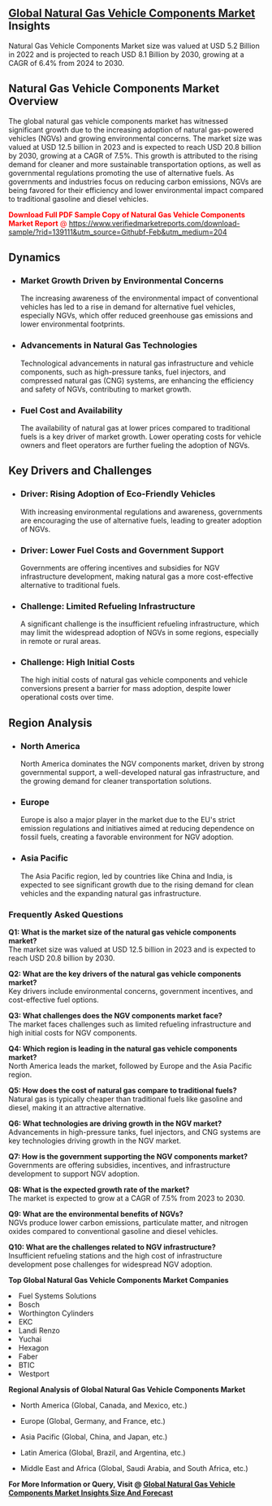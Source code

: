 <h2><a href="https://www.verifiedmarketreports.com/download-sample/?rid=139111&amp;utm_source=Githubf&amp;utm_medium=204" target="_blank">Global Natural Gas Vehicle Components Market</a> Insights</h2><p>Natural Gas Vehicle Components Market size was valued at USD 5.2 Billion in 2022 and is projected to reach USD 8.1 Billion by 2030, growing at a CAGR of 6.4% from 2024 to 2030.</p><p> <h2>Natural Gas Vehicle Components Market Overview</h2> <p>The global natural gas vehicle components market has witnessed significant growth due to the increasing adoption of natural gas-powered vehicles (NGVs) and growing environmental concerns. The market size was valued at USD 12.5 billion in 2023 and is expected to reach USD 20.8 billion by 2030, growing at a CAGR of 7.5%. This growth is attributed to the rising demand for cleaner and more sustainable transportation options, as well as governmental regulations promoting the use of alternative fuels. As governments and industries focus on reducing carbon emissions, NGVs are being favored for their efficiency and lower environmental impact compared to traditional gasoline and diesel vehicles.</p> <p><p><span class=""><span style="color: #ff0000;"><strong>Download Full PDF Sample Copy of Natural Gas Vehicle Components Market Report</strong> @ </span><a href="https://www.verifiedmarketreports.com/download-sample/?rid=139111&amp;utm_source=Githubf-Feb&amp;utm_medium=204" target="_blank">https://www.verifiedmarketreports.com/download-sample/?rid=139111&amp;utm_source=Githubf-Feb&amp;utm_medium=204</a></span></p></p> <h2>Dynamics</h2> <ul> <li><h3>Market Growth Driven by Environmental Concerns</h3> The increasing awareness of the environmental impact of conventional vehicles has led to a rise in demand for alternative fuel vehicles, especially NGVs, which offer reduced greenhouse gas emissions and lower environmental footprints.</li> <li><h3>Advancements in Natural Gas Technologies</h3> Technological advancements in natural gas infrastructure and vehicle components, such as high-pressure tanks, fuel injectors, and compressed natural gas (CNG) systems, are enhancing the efficiency and safety of NGVs, contributing to market growth.</li> <li><h3>Fuel Cost and Availability</h3> The availability of natural gas at lower prices compared to traditional fuels is a key driver of market growth. Lower operating costs for vehicle owners and fleet operators are further fueling the adoption of NGVs.</li> </ul> <h2>Key Drivers and Challenges</h2> <ul> <li><h3>Driver: Rising Adoption of Eco-Friendly Vehicles</h3> With increasing environmental regulations and awareness, governments are encouraging the use of alternative fuels, leading to greater adoption of NGVs.</li> <li><h3>Driver: Lower Fuel Costs and Government Support</h3> Governments are offering incentives and subsidies for NGV infrastructure development, making natural gas a more cost-effective alternative to traditional fuels.</li> <li><h3>Challenge: Limited Refueling Infrastructure</h3> A significant challenge is the insufficient refueling infrastructure, which may limit the widespread adoption of NGVs in some regions, especially in remote or rural areas.</li> <li><h3>Challenge: High Initial Costs</h3> The high initial costs of natural gas vehicle components and vehicle conversions present a barrier for mass adoption, despite lower operational costs over time.</li> </ul> <h2>Region Analysis</h2> <ul> <li><h3>North America</h3> North America dominates the NGV components market, driven by strong governmental support, a well-developed natural gas infrastructure, and the growing demand for cleaner transportation solutions.</li> <li><h3>Europe</h3> Europe is also a major player in the market due to the EU's strict emission regulations and initiatives aimed at reducing dependence on fossil fuels, creating a favorable environment for NGV adoption.</li> <li><h3>Asia Pacific</h3> The Asia Pacific region, led by countries like China and India, is expected to see significant growth due to the rising demand for clean vehicles and the expanding natural gas infrastructure.</li> </ul> <h3>Frequently Asked Questions</h3> <p><strong>Q1: What is the market size of the natural gas vehicle components market?</strong><br> The market size was valued at USD 12.5 billion in 2023 and is expected to reach USD 20.8 billion by 2030.</p> <p><strong>Q2: What are the key drivers of the natural gas vehicle components market?</strong><br> Key drivers include environmental concerns, government incentives, and cost-effective fuel options.</p> <p><strong>Q3: What challenges does the NGV components market face?</strong><br> The market faces challenges such as limited refueling infrastructure and high initial costs for NGV components.</p> <p><strong>Q4: Which region is leading in the natural gas vehicle components market?</strong><br> North America leads the market, followed by Europe and the Asia Pacific region.</p> <p><strong>Q5: How does the cost of natural gas compare to traditional fuels?</strong><br> Natural gas is typically cheaper than traditional fuels like gasoline and diesel, making it an attractive alternative.</p> <p><strong>Q6: What technologies are driving growth in the NGV market?</strong><br> Advancements in high-pressure tanks, fuel injectors, and CNG systems are key technologies driving growth in the NGV market.</p> <p><strong>Q7: How is the government supporting the NGV components market?</strong><br> Governments are offering subsidies, incentives, and infrastructure development to support NGV adoption.</p> <p><strong>Q8: What is the expected growth rate of the market?</strong><br> The market is expected to grow at a CAGR of 7.5% from 2023 to 2030.</p> <p><strong>Q9: What are the environmental benefits of NGVs?</strong><br> NGVs produce lower carbon emissions, particulate matter, and nitrogen oxides compared to conventional gasoline and diesel vehicles.</p> <p><strong>Q10: What are the challenges related to NGV infrastructure?</strong><br> Insufficient refueling stations and the high cost of infrastructure development pose challenges for widespread NGV adoption.</p> </p><p><strong>Top Global Natural Gas Vehicle Components Market Companies</strong></p><div data-test-id=""><p><li>Fuel Systems Solutions</li><li> Bosch</li><li> Worthington Cylinders</li><li> EKC</li><li> Landi Renzo</li><li> Yuchai</li><li> Hexagon</li><li> Faber</li><li> BTIC</li><li> Westport</li></p><div><strong>Regional Analysis of&nbsp;Global Natural Gas Vehicle Components Market</strong></div><ul><li dir="ltr"><p dir="ltr">North America&nbsp;(Global, Canada, and Mexico, etc.)</p></li><li dir="ltr"><p dir="ltr">Europe (Global, Germany, and France, etc.)</p></li><li dir="ltr"><p dir="ltr">Asia Pacific&nbsp;(Global, China, and Japan, etc.)</p></li><li dir="ltr"><p dir="ltr">Latin America&nbsp;(Global, Brazil, and Argentina, etc.)</p></li><li dir="ltr">Middle East and Africa&nbsp;(Global, Saudi Arabia, and South Africa, etc.)</li></ul><p><strong>For More Information or Query, Visit @&nbsp;</strong><strong><a href="https://www.verifiedmarketreports.com/product/global-natural-gas-vehicle-components-market-report-2019-competitive-landscape-trends-and-opportunities/?utm_source=Githubf&amp;utm_medium=204" target="_blank">Global Natural Gas Vehicle Components Market Insights Size And Forecast</a></strong></p></div>
